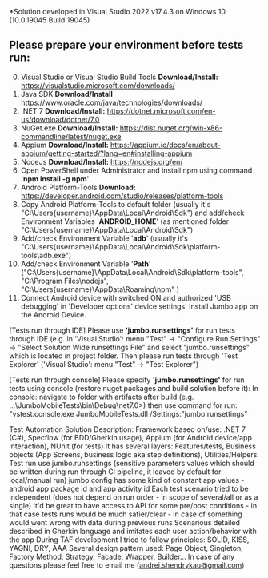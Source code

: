 *Solution developed in Visual Studio 2022 v17.4.3 on Windows 10 (10.0.19045 Build 19045)

## Please prepare your environment before tests run: ##

0. Visual Studio or Visual Studio Build Tools **Download/Install:** https://visualstudio.microsoft.com/downloads/ 
1. Java SDK **Download/Install** https://www.oracle.com/java/technologies/downloads/
2. .NET 7 **Download/Install:** https://dotnet.microsoft.com/en-us/download/dotnet/7.0
3. NuGet.exe **Download/Install:** https://dist.nuget.org/win-x86-commandline/latest/nuget.exe
4. Appium **Download/Install:** https://appium.io/docs/en/about-appium/getting-started/?lang=en#installing-appium
5. NodeJs **Download/Install:** https://nodejs.org/en/
6. Open PowerShell under Administrator and install npm using command '**npm install -g npm**'
7. Android Platform-Tools **Download:**  https://developer.android.com/studio/releases/platform-tools
8. Copy Android Platform-Tools to default folder (usually it's "C:\Users\{username}\AppData\Local\Android\Sdk") and add/check Environment Variables '**ANDROID_HOME**' (as mentioned folder "C:\Users\{username}\AppData\Local\Android\Sdk")
9. Add/check Environment Variable '**adb**' (usually it's "C:\Users\{username}\AppData\Local\Android\Sdk\platform-tools\adb.exe")
10. Add/check Environment Variable '**Path**' ("C:\Users\{username}\AppData\Local\Android\Sdk\platform-tools", "C:\Program Files\nodejs\", "C:\Users\{username}\AppData\Roaming\npm" )
11. Connect Android device with switched ON and authorized 'USB debugging' in 'Developer options' device settings. Install Jumbo app on the Android Device.

[Tests run through IDE] Please use **'jumbo.runsettings'** for run tests through IDE (e.g. in 'Visual Studio': menu "Test" -> "Configure Run Settings" -> "Select Solution Wide runsettings File" and select "jumbo.runsettings" which is located in project folder.
Then please run tests through 'Test Explorer' ('Visual Studio': menu "Test" -> "Test Explorer")

[Tests run through console] Please specify **'jumbo.runsettings'** for run tests using console (restore nuget packages and build solution before it):
In console: navigate to folder with artifacts after build (e.g. ...\JumboMobileTests\bin\Debug\net7.0>) then use command for run: "vstest.console.exe JumboMobileTests.dll /Settings:"jumbo.runsettings"

Test Automation Solution Description:
Framework based on/use: .NET 7 (C#), Specflow (for BDD/Gherkin usage), Appium (for Android device/app interaction), NUnit (for tests)
It has several layers: Features/tests, Business objects (App Screens, business logic aka step definitions), Utilities/Helpers.
Test run use jumbo.runsettings (sensitive parameters values which should be written during run through CI pipeline, it leaved by default for local/manual run)
jumbo.config has some kind of constant app values - android app package id and app activity id
Each test scenario tried to be independent (does not depend on run order - in scope of several/all or as a single)
It'd be great to have access to API for some pre/post conditions - in that case tests runs would be much safier/clear - in case of something would went wrong with data during previous runs
Scenarious detailed described in Gherkin language and imitates each user action/behavior with the app
During TAF development I tried to follow principles: SOLID, KISS, YAGNI, DRY, AAA
Several design pattern used: Page Object, Singleton, Factory Method, Strategy, Facade, Wrapper, Builder...
In case of any questions please feel free to email me (andrei.shendrykau@gmail.com)
